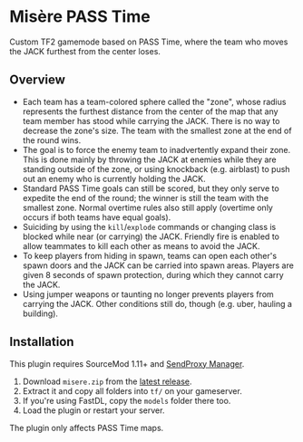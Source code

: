 # Misère PASS Time

Custom TF2 gamemode based on PASS Time, where the team who moves the JACK furthest from the center loses.

## Overview

- Each team has a team-colored sphere called the "zone", whose radius represents the furthest distance from the center of the map that any team member has stood while carrying the JACK. There is no way to decrease the zone's size. The team with the smallest zone at the end of the round wins.
- The goal is to force the enemy team to inadvertently expand their zone. This is done mainly by throwing the JACK at enemies while they are standing outside of the zone, or using knockback (e.g. airblast) to push out an enemy who is currently holding the JACK.
- Standard PASS Time goals can still be scored, but they only serve to expedite the end of the round; the winner is still the team with the smallest zone. Normal overtime rules also still apply (overtime only occurs if both teams have equal goals).
- Suiciding by using the `kill`/`explode` commands or changing class is blocked while near (or carrying) the JACK. Friendly fire is enabled to allow teammates to kill each other as means to avoid the JACK.
- To keep players from hiding in spawn, teams can open each other's spawn doors and the JACK can be carried into spawn areas. Players are given 8 seconds of spawn protection, during which they cannot carry the JACK.
- Using jumper weapons or taunting no longer prevents players from carrying the JACK. Other conditions still do, though (e.g. uber, hauling a building).

## Installation

This plugin requires SourceMod 1.11+ and [SendProxy Manager](https://github.com/arthurdead/sendproxy).

1. Download `misere.zip` from the [latest release](https://github.com/osyu/misere/releases/latest).
2. Extract it and copy all folders into `tf/` on your gameserver.
3. If you're using FastDL, copy the `models` folder there too.
4. Load the plugin or restart your server.

The plugin only affects PASS Time maps.
